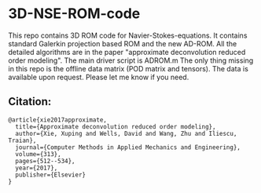# 3D-NSE-ROM-code

This repo contains 3D ROM code for Navier-Stokes-equations.  It contains standard Galerkin projection based ROM and the new AD-ROM. All the detailed algorithms are in the paper "approximate deconvolution reduced order modeling".  The main driver script is ADROM.m 
The only thing missing in this repo is the offline data matrix (POD matrix and tensors). The data is available upon request.  Please let me know if you need.


## Citation:
    @article{xie2017approximate,
      title={Approximate deconvolution reduced order modeling},
      author={Xie, Xuping and Wells, David and Wang, Zhu and Iliescu, Traian},
      journal={Computer Methods in Applied Mechanics and Engineering},
      volume={313},
      pages={512--534},
      year={2017},
      publisher={Elsevier}
    }
